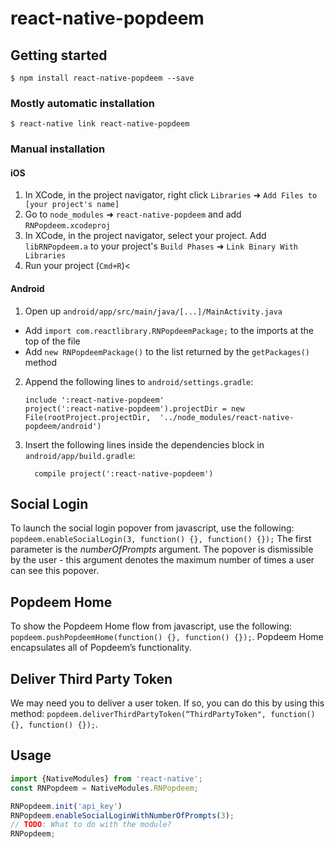 
# react-native-popdeem

## Getting started

`$ npm install react-native-popdeem --save`

### Mostly automatic installation

`$ react-native link react-native-popdeem`

### Manual installation


#### iOS

1. In XCode, in the project navigator, right click `Libraries` ➜ `Add Files to [your project's name]`
2. Go to `node_modules` ➜ `react-native-popdeem` and add `RNPopdeem.xcodeproj`
3. In XCode, in the project navigator, select your project. Add `libRNPopdeem.a` to your project's `Build Phases` ➜ `Link Binary With Libraries`
4. Run your project (`Cmd+R`)<

#### Android

1. Open up `android/app/src/main/java/[...]/MainActivity.java`
  - Add `import com.reactlibrary.RNPopdeemPackage;` to the imports at the top of the file
  - Add `new RNPopdeemPackage()` to the list returned by the `getPackages()` method
2. Append the following lines to `android/settings.gradle`:
  	```
  	include ':react-native-popdeem'
  	project(':react-native-popdeem').projectDir = new File(rootProject.projectDir, 	'../node_modules/react-native-popdeem/android')
  	```
3. Insert the following lines inside the dependencies block in `android/app/build.gradle`:
  	```
      compile project(':react-native-popdeem')
  	```

## Social Login
To launch the social login popover from javascript, use the following:
`popdeem.enableSocialLogin(3, function() {}, function() {});`
The first parameter is the _numberOfPrompts_ argument. The popover is dismissible by the user - this argument denotes the maximum number of times a user can see this popover.


## Popdeem Home
To show the Popdeem Home flow from javascript, use the following:
`popdeem.pushPopdeemHome(function() {}, function() {});`. Popdeem Home encapsulates all of Popdeem’s functionality.


## Deliver Third Party Token
We may need you to deliver a user token. If so, you can do this by using this method:
`popdeem.deliverThirdPartyToken(“ThirdPartyToken", function() {}, function() {});`.

## Usage
```javascript
import {NativeModules} from 'react-native';
const RNPopdeem = NativeModules.RNPopdeem;

RNPopdeem.init('api_key')
RNPopdeem.enableSocialLoginWithNumberOfPrompts(3);
// TODO: What to do with the module?
RNPopdeem;
```
  